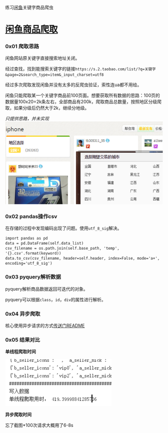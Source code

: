 练习[闲鱼](https://2.taobao.com/)关键字商品爬虫

#  [闲鱼商品爬取](https://2.taobao.com/)

### 0x01 爬取思路

闲鱼网站原关键字直接搜索地址关闭。

经过查找，找到能搜索关键字的链接`https://s.2.taobao.com/list/?q=关键字&page=2&search_type=item&_input_charset=utf8`

经过多次爬取发现闲鱼并没有太多的反爬虫验证，索性连ua都不用给。

闲鱼只能爬取某一个关键字商品前100页面。想要获取所有数据的思路：100页的数据量100x20=2k条左右，全部商品有200k，爬取商品总数量，按照地区分级爬取，如果分级后仍然大于2k，继续分地级。

*只提供思路，并未实现*
![](https://raw.githubusercontent.com/Hatcat123/GraphicBed/master/Img/20190424140812.png)

### 0x02 pandas操作csv

在存储的过程中发现编码出现了问题。使用`utf_8_sig`解决。

``` 伪代码
import pandas as pd
data = pd.DataFrame(self.data_list)
csv_filename = os.path.join(self.base_path, 'temp', '{}.csv'.format(keyword))
data.to_csv(csv_filename, header=self.header, index=False, mode='a+', encoding='utf_8_sig')

```

### 0x03 pyquery解析数据

pyquery解析商品数据返回可迭代的对象。

pyquery可以根据`class`，`id`，`div`的属性进行解析。

### 0x04 异步爬取

核心使用异步请求的方式[传送门README](asyxianyuREADME.md)


### 0x05 结果对比

**单线程爬取时间**

![](https://raw.githubusercontent.com/Hatcat123/GraphicBed/master/Img/20190424141200.png)

**异步爬取时间**

忘了截图*100次请求大概用了6-8s
